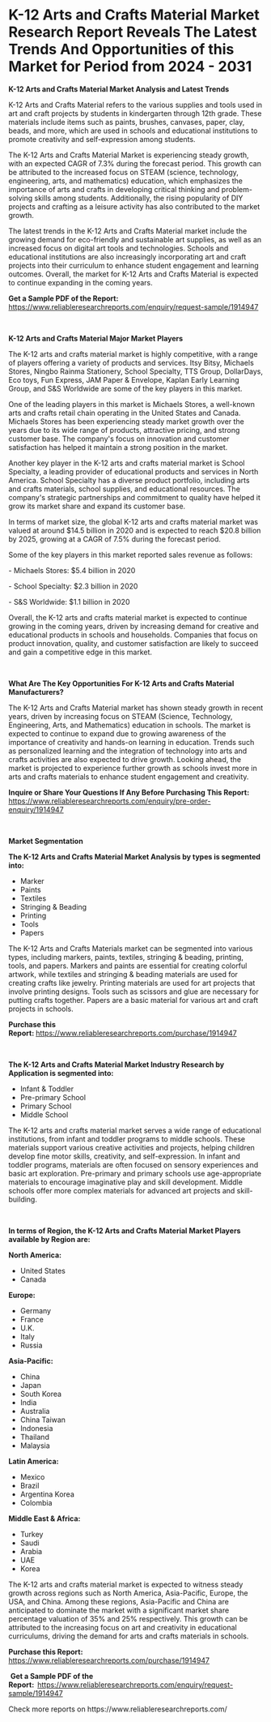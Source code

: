 <p><h1>K-12 Arts and Crafts Material Market Research Report Reveals The Latest Trends And Opportunities of this Market for Period from 2024 - 2031</h1></p><p><strong>K-12 Arts and Crafts Material Market Analysis and Latest Trends</strong></p>
<p><p>K-12 Arts and Crafts Material refers to the various supplies and tools used in art and craft projects by students in kindergarten through 12th grade. These materials include items such as paints, brushes, canvases, paper, clay, beads, and more, which are used in schools and educational institutions to promote creativity and self-expression among students.</p><p>The K-12 Arts and Crafts Material Market is experiencing steady growth, with an expected CAGR of 7.3% during the forecast period. This growth can be attributed to the increased focus on STEAM (science, technology, engineering, arts, and mathematics) education, which emphasizes the importance of arts and crafts in developing critical thinking and problem-solving skills among students. Additionally, the rising popularity of DIY projects and crafting as a leisure activity has also contributed to the market growth.</p><p>The latest trends in the K-12 Arts and Crafts Material market include the growing demand for eco-friendly and sustainable art supplies, as well as an increased focus on digital art tools and technologies. Schools and educational institutions are also increasingly incorporating art and craft projects into their curriculum to enhance student engagement and learning outcomes. Overall, the market for K-12 Arts and Crafts Material is expected to continue expanding in the coming years.</p></p>
<p><strong>Get a Sample PDF of the Report:&nbsp;</strong> <a href="https://www.reliableresearchreports.com/enquiry/request-sample/1914947">https://www.reliableresearchreports.com/enquiry/request-sample/1914947</a></p>
<p>&nbsp;</p>
<p><strong>K-12 Arts and Crafts Material Major Market Players</strong></p>
<p><p>The K-12 arts and crafts material market is highly competitive, with a range of players offering a variety of products and services. Itsy Bitsy, Michaels Stores, Ningbo Rainma Stationery, School Specialty, TTS Group, DollarDays, Eco toys, Fun Express, JAM Paper & Envelope, Kaplan Early Learning Group, and S&S Worldwide are some of the key players in this market.</p><p>One of the leading players in this market is Michaels Stores, a well-known arts and crafts retail chain operating in the United States and Canada. Michaels Stores has been experiencing steady market growth over the years due to its wide range of products, attractive pricing, and strong customer base. The company's focus on innovation and customer satisfaction has helped it maintain a strong position in the market.</p><p>Another key player in the K-12 arts and crafts material market is School Specialty, a leading provider of educational products and services in North America. School Specialty has a diverse product portfolio, including arts and crafts materials, school supplies, and educational resources. The company's strategic partnerships and commitment to quality have helped it grow its market share and expand its customer base.</p><p>In terms of market size, the global K-12 arts and crafts material market was valued at around $14.5 billion in 2020 and is expected to reach $20.8 billion by 2025, growing at a CAGR of 7.5% during the forecast period.</p><p>Some of the key players in this market reported sales revenue as follows:</p><p>- Michaels Stores: $5.4 billion in 2020</p><p>- School Specialty: $2.3 billion in 2020</p><p>- S&S Worldwide: $1.1 billion in 2020</p><p>Overall, the K-12 arts and crafts material market is expected to continue growing in the coming years, driven by increasing demand for creative and educational products in schools and households. Companies that focus on product innovation, quality, and customer satisfaction are likely to succeed and gain a competitive edge in this market.</p></p>
<p>&nbsp;</p>
<p><strong>What Are The Key Opportunities For K-12 Arts and Crafts Material Manufacturers?</strong></p>
<p><p>The K-12 Arts and Crafts Material market has shown steady growth in recent years, driven by increasing focus on STEAM (Science, Technology, Engineering, Arts, and Mathematics) education in schools. The market is expected to continue to expand due to growing awareness of the importance of creativity and hands-on learning in education. Trends such as personalized learning and the integration of technology into arts and crafts activities are also expected to drive growth. Looking ahead, the market is projected to experience further growth as schools invest more in arts and crafts materials to enhance student engagement and creativity.</p></p>
<p><strong>Inquire or Share Your Questions If Any Before Purchasing This Report:</strong> <a href="https://www.reliableresearchreports.com/enquiry/pre-order-enquiry/1914947">https://www.reliableresearchreports.com/enquiry/pre-order-enquiry/1914947</a></p>
<p>&nbsp;</p>
<p><strong>Market Segmentation</strong></p>
<p><strong>The K-12 Arts and Crafts Material Market Analysis by types is segmented into:</strong></p>
<p><ul><li>Marker</li><li>Paints</li><li>Textiles</li><li>Stringing & Beading</li><li>Printing</li><li>Tools</li><li>Papers</li></ul></p>
<p><p>The K-12 Arts and Crafts Materials market can be segmented into various types, including markers, paints, textiles, stringing & beading, printing, tools, and papers. Markers and paints are essential for creating colorful artwork, while textiles and stringing & beading materials are used for creating crafts like jewelry. Printing materials are used for art projects that involve printing designs. Tools such as scissors and glue are necessary for putting crafts together. Papers are a basic material for various art and craft projects in schools.</p></p>
<p><strong>Purchase this Report:&nbsp;</strong><a href="https://www.reliableresearchreports.com/purchase/1914947">https://www.reliableresearchreports.com/purchase/1914947</a></p>
<p>&nbsp;</p>
<p><strong>The K-12 Arts and Crafts Material Market Industry Research by Application is segmented into:</strong></p>
<p><ul><li>Infant & Toddler</li><li>Pre-primary School</li><li>Primary School</li><li>Middle School</li></ul></p>
<p><p>The K-12 arts and crafts material market serves a wide range of educational institutions, from infant and toddler programs to middle schools. These materials support various creative activities and projects, helping children develop fine motor skills, creativity, and self-expression. In infant and toddler programs, materials are often focused on sensory experiences and basic art exploration. Pre-primary and primary schools use age-appropriate materials to encourage imaginative play and skill development. Middle schools offer more complex materials for advanced art projects and skill-building.</p></p>
<p>&nbsp;</p>
<p><strong>In terms of Region, the K-12 Arts and Crafts Material Market Players available by Region are:</strong></p>
<p>
    <p> <strong> North America: </strong>
        <ul>
            <li>United States</li>
            <li>Canada</li>
        </ul>
        </p> 
    <p> <strong> Europe: </strong>
        <ul>
            <li>Germany</li>
            <li>France</li>
            <li>U.K.</li>
            <li>Italy</li>
            <li>Russia</li>
        </ul>
        </p> 
    <p> <strong> Asia-Pacific: </strong>
        <ul>
            <li>China</li>
            <li>Japan</li>
            <li>South Korea</li>
            <li>India</li>
            <li>Australia</li>
            <li>China Taiwan</li>
            <li>Indonesia</li>
            <li>Thailand</li>
            <li>Malaysia</li>
        </ul>
        </p> 
    <p> <strong> Latin America: </strong>
        <ul>
            <li>Mexico</li>
            <li>Brazil</li>
            <li>Argentina Korea</li>
            <li>Colombia</li>
        </ul>
        </p> 
    <p> <strong> Middle East & Africa: </strong>
        <ul>
            <li>Turkey</li>
            <li>Saudi</li>
            <li>Arabia</li>
            <li>UAE</li>
            <li>Korea</li>
        </ul>
    </p>
    </p>
<p><p>The K-12 arts and crafts material market is expected to witness steady growth across regions such as North America, Asia-Pacific, Europe, the USA, and China. Among these regions, Asia-Pacific and China are anticipated to dominate the market with a significant market share percentage valuation of 35% and 25% respectively. This growth can be attributed to the increasing focus on art and creativity in educational curriculums, driving the demand for arts and crafts materials in schools.</p></p>
<p><strong>Purchase this Report: </strong><a href="https://www.reliableresearchreports.com/purchase/1914947">https://www.reliableresearchreports.com/purchase/1914947</a></p>
<p>&nbsp;<strong>Get a Sample PDF of the Report:&nbsp;&nbsp;</strong><a href="https://www.reliableresearchreports.com/enquiry/request-sample/1914947">https://www.reliableresearchreports.com/enquiry/request-sample/1914947</a></p>
<p><strong></strong></p>
<p>Check more reports on https://www.reliableresearchreports.com/</p>